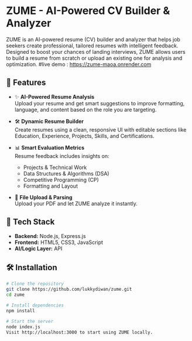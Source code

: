 # ZUME - AI-Powered CV Builder & Analyzer

ZUME is an AI-powered resume (CV) builder and analyzer that helps job seekers create professional, tailored resumes with intelligent feedback. Designed to boost your chances of landing interviews, ZUME allows users to build a resume from scratch or upload an existing one for analysis and optimization.
#live demo : https://zume-maoa.onrender.com 
## 🚀 Features

- ✨ **AI-Powered Resume Analysis**  
  Upload your resume and get smart suggestions to improve formatting, language, and content based on the role you are targeting.

- 🛠️ **Dynamic Resume Builder**  
  Create resumes using a clean, responsive UI with editable sections like Education, Experience, Projects, Skills, and Certifications.

- 📊 **Smart Evaluation Metrics**  
  Resume feedback includes insights on:
  - Projects & Technical Work
  - Data Structures & Algorithms (DSA)
  - Competitive Programming (CP)
  - Formatting and Layout

- 📂 **File Upload & Parsing**  
  Upload your PDF and let ZUME analyze it instantly.

## 🧰 Tech Stack

- **Backend:** Node.js, Express.js  
- **Frontend:** HTML5, CSS3, JavaScript
- **AI/Logic Layer:** API 


## 🛠️ Installation

```bash
# Clone the repository
git clone https://github.com/lukkydiwan/zume.git
cd zume

# Install dependencies
npm install

# Start the server
node index.js
Visit http://localhost:3000 to start using ZUME locally.

 
 
